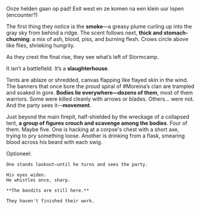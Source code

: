 Onze helden gaan op pad! Exit west en ze komen na een klein uur lopen (encounter?) 

The first thing they notice is the **smoke**—a greasy plume curling up into the gray sky from behind a ridge. The scent follows next, **thick and stomach-churning**: a mix of ash, blood, piss, and burning flesh. Crows circle above like flies, shrieking hungrily.

As they crest the final rise, they see what’s left of Stormcamp.

It isn’t a battlefield. It’s a **slaughterhouse**.

Tents are ablaze or shredded, canvas flapping like flayed skin in the wind. The banners that once bore the proud spiral of #Moreina’s clan are trampled and soaked in gore. **Bodies lie everywhere—dozens of them**, most of them warriors. Some were killed cleanly with arrows or blades. Others... were not.
And the party sees it—**movement**.


Just beyond the main firepit, half-shielded by the wreckage of a collapsed tent, **a group of figures crouch and scavenge among the bodies**. Four of them. Maybe five. One is hacking at a corpse's chest with a short axe, trying to pry something loose. Another is drinking from a flask, smearing blood across his beard with each swig. 

Optioneel:
```
One stands lookout—until he turns and sees the party.

His eyes widen.  
He whistles once, sharp.

**The bandits are still here.**

They haven't finished their work.
```